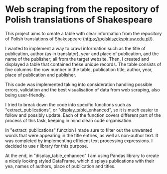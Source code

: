 # Web scraping from the repository of Polish translations of Shakespeare
This project aims to create a table with clear information from the repository of Polish translations of Shakespeare (https://polskiszekspir.uw.edu.pl/).

I wanted to implement a way to crawl information such as the title of publication, author (as in translator), year and place of publication, and the name of the publisher; all from the target website. Then, I created and displayed a table that contained these unique records. The table consists of five columns: the row number in the table, publication title, author, year, place of publication and publisher. 

This code was implemented taking into consideration handling possible errors, validation and the best visualisation of data from web scraping, also being user-friendly.

I tried to break down the code into specific functions such as "extract_publications", or "display_table_enhanced", so it is much easier to follow and possibly update. Each of the function covers different part of the process of this task, keeping in mind clean code organisation.

In "extract_publications" function I made sure to filter out the unwanted words that were appearing in the title entries, as well as non-author text. It was completed by implementing efficient text processing expressions. I decided to use r library for this purpose.

At the end, in "display_table_enhanced" I am using Pandas library to create a nicely looking styled DataFrame, which displays publications with their yea, names of authors, place of publication and titles.


